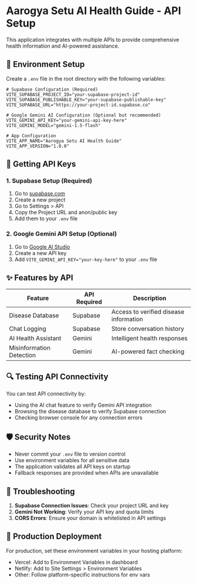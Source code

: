 # Aarogya Setu AI Health Guide - API Setup

This application integrates with multiple APIs to provide comprehensive health information and AI-powered assistance.

## 🔧 Environment Setup

Create a `.env` file in the root directory with the following variables:

```env
# Supabase Configuration (Required)
VITE_SUPABASE_PROJECT_ID="your-supabase-project-id"
VITE_SUPABASE_PUBLISHABLE_KEY="your-supabase-publishable-key"
VITE_SUPABASE_URL="https://your-project-id.supabase.co"

# Google Gemini AI Configuration (Optional but recommended)
VITE_GEMINI_API_KEY="your-gemini-api-key-here"
VITE_GEMINI_MODEL="gemini-1.5-flash"

# App Configuration
VITE_APP_NAME="Aarogya Setu AI Health Guide"
VITE_APP_VERSION="1.0.0"
```

## 🚀 Getting API Keys

### 1. Supabase Setup (Required)
1. Go to [supabase.com](https://supabase.com)
2. Create a new project
3. Go to Settings > API
4. Copy the Project URL and anon/public key
5. Add them to your `.env` file

### 2. Google Gemini API Setup (Optional)
1. Go to [Google AI Studio](https://aistudio.google.com/app/apikey)
2. Create a new API key
3. Add `VITE_GEMINI_API_KEY="your-key-here"` to your `.env` file

## ✨ Features by API

| Feature | API Required | Description |
|---------|--------------|-------------|
| Disease Database | Supabase | Access to verified disease information |
| Chat Logging | Supabase | Store conversation history |
| AI Health Assistant | Gemini | Intelligent health responses |
| Misinformation Detection | Gemini | AI-powered fact checking |

## 🔍 Testing API Connectivity

You can test API connectivity by:
- Using the AI chat feature to verify Gemini API integration
- Browsing the disease database to verify Supabase connection
- Checking browser console for any connection errors

## 🛡️ Security Notes

- Never commit your `.env` file to version control
- Use environment variables for all sensitive data
- The application validates all API keys on startup
- Fallback responses are provided when APIs are unavailable

## 🐛 Troubleshooting

1. **Supabase Connection Issues**: Check your project URL and key
2. **Gemini Not Working**: Verify your API key and quota limits
3. **CORS Errors**: Ensure your domain is whitelisted in API settings

## 📱 Production Deployment

For production, set these environment variables in your hosting platform:
- Vercel: Add to Environment Variables in dashboard
- Netlify: Add to Site Settings > Environment Variables
- Other: Follow platform-specific instructions for env vars
